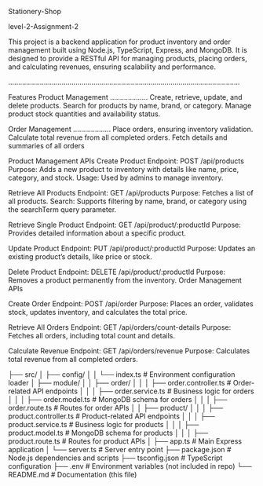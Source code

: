 Stationery-Shop


level-2-Assignment-2


This project is a backend application for product inventory and order management built using Node.js, TypeScript, Express, and MongoDB. It is designed to provide a RESTful API for managing products, placing orders, and calculating revenues, ensuring scalability and performance.

.....................................................................................................................

Features
Product Management
...................
Create, retrieve, update, and delete products.
Search for products by name, brand, or category.
Manage product stock quantities and availability status.


Order Management
...................
Place orders, ensuring inventory validation.
Calculate total revenue from all completed orders.
Fetch details and summaries of all orders


Product Management APIs
Create Product
Endpoint: POST /api/products
Purpose: Adds a new product to inventory with details like name, price, category, and stock.
Usage: Used by admins to manage inventory.

Retrieve All Products
Endpoint: GET /api/products
Purpose: Fetches a list of all products.
Search: Supports filtering by name, brand, or category using the searchTerm query parameter.

Retrieve Single Product
Endpoint: GET /api/product/:productId
Purpose: Provides detailed information about a specific product.

Update Product
Endpoint: PUT /api/product/:productId
Purpose: Updates an existing product’s details, like price or stock.

Delete Product
Endpoint: DELETE /api/product/:productId
Purpose: Removes a product permanently from the inventory.
Order Management APIs

Create Order
Endpoint: POST /api/order
Purpose: Places an order, validates stock, updates inventory, and calculates the total price.

Retrieve All Orders
Endpoint: GET /api/orders/count-details
Purpose: Fetches all orders, including total count and details.

Calculate Revenue
Endpoint: GET /api/orders/revenue
Purpose: Calculates total revenue from all completed orders.


├── src/
│   ├── config/
│   │   └── index.ts          # Environment configuration loader
│   ├── module/
│   │   ├── order/
│   │   │   ├── order.controller.ts  # Order-related API endpoints
│   │   │   ├── order.service.ts     # Business logic for orders
│   │   │   ├── order.model.ts       # MongoDB schema for orders
│   │   │   ├── order.route.ts       # Routes for order APIs
│   │   ├── product/
│   │   │   ├── product.controller.ts # Product-related API endpoints
│   │   │   ├── product.service.ts    # Business logic for products
│   │   │   ├── product.model.ts      # MongoDB schema for products
│   │   │   ├── product.route.ts      # Routes for product APIs
│   ├── app.ts                # Main Express application
│   └── server.ts             # Server entry point
├── package.json              # Node.js dependencies and scripts
├── tsconfig.json             # TypeScript configuration
├── .env                      # Environment variables (not included in repo)
└── README.md                 # Documentation (this file)
